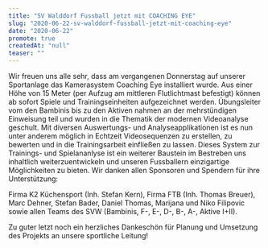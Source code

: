 ```yaml
---
title: "SV Walddorf Fussball jetzt mit COACHING EYE"
slug: "2020-06-22-sv-walddorf-fussball-jetzt-mit-coaching-eye"
date: "2020-06-22"
promote: true
createdAt: "null"
teaser: ""
---
```

Wir freuen uns alle sehr, dass am vergangenen Donnerstag auf unserer Sportanlage das Kamerasystem Coaching Eye installiert wurde. Aus einer Höhe von 15 Meter (per Aufzug am mittleren Flutlichtmast befestigt) können ab sofort Spiele und Trainingseinheiten aufgezeichnet werden. Übungsleiter vom den Bambinis bis zu den Aktiven nahmen an der mehrstündigen Einweisung teil und wurden in die Thematik der modernen Videoanalyse geschult. Mit diversen Auswertungs- und Analyseapplikationen ist es nun unter anderem möglich in Echtzeit Videosequenzen zu erstellen, zu bewerten und in die Trainingsarbeit einfließen zu lassen. Dieses System zur Trainings- und Spielananlyse ist ein weiterer Baustein im Bestreben uns inhaltlich weiterzuentwickeln und unseren Fussballern einzigartige Möglichkeiten zu bieten. Wir danken allen Sponsoren und Spendern für ihre Unterstützung:

Firma K2 Küchensport (Inh. Stefan Kern), Firma FTB (Inh. Thomas Breuer), Marc Dehner, Stefan Bader, Daniel Thomas, Marijana und Niko Filipovic sowie allen Teams des SVW (Bambinis, F-, E-, D-, B-, A-, Aktive I+II).


Zu guter letzt noch ein herzliches Dankeschön für Planung und Umsetzung des Projekts an unsere sportliche Leitung!

